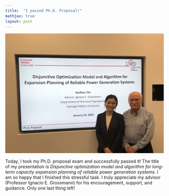 ```yaml
---
title:  "I passed Ph.D. Proposal!"
mathjax: true
layout: post
---
```


<div align="center">
 <img width="600" heigh="450" src="/assets/img/proposal.jpg"/>
</div>



Today, I took my Ph.D. proposal exam and successfully passed it! The title of my presentation is *Disjunctive optimization model and algorithm for long-term capacity expansion planning of reliable power generation systems*. I am so happy that I finished this stressful task. I truly appreciate my advisor (Professor Ignacio E. Grossmann) for his encouragement, support, and guidance. Only one last thing left! 


